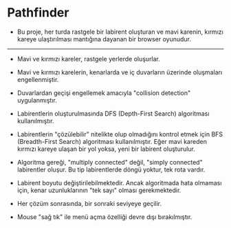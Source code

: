 # Pathfinder

- Bu proje, her turda rastgele bir labirent oluşturan ve mavi karenin, kırmızı kareye ulaştırılması mantığına dayanan bir browser oyunudur.

***

- Mavi ve kırmızı kareler, rastgele yerlerde oluşurlar.

- Mavi ve kırmızı karelerin, kenarlarda ve iç duvarların üzerinde oluşmaları engellenmiştir.

- Duvarlardan geçişi engellemek amacıyla "collision detection" uygulanmıştır.

- Labirentlerin oluşturulmasında DFS (Depth-First Search) algoritması kullanılmıştır.

- Labirentlerin "çözülebilir" nitelikte olup olmadığını kontrol etmek için BFS (Breadth-First Search) algoritması kullanılmıştır. Eğer mavi kareden kırmızı kareye ulaşan bir yol yoksa, yeni bir labirent oluşturulur.

- Algoritma gereği, "multiply connected" değil, "simply connected" labirentler oluşur. Bu tip labirentlerde döngü yoktur, tek rota vardır.

- Labirent boyutu değiştirilebilmektedir. Ancak algoritmada hata olmaması için, kenar uzunluklarının "tek sayı" olması gerekmektedir.

- Her çözüm sonrasında, bir sonraki seviyeye geçilir.

- Mouse "sağ tık" ile menü açma özelliği devre dışı bırakılmıştır.